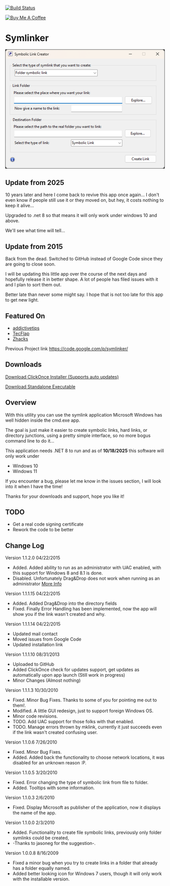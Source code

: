 [![Build Status](https://img.shields.io/github/actions/workflow/status/amd989/Symlinker/release.yml?branch=master)](https://github.com/amd989/Symlinker/actions)

<a href="https://www.buymeacoffee.com/amd989" target="_blank"><img src="https://www.buymeacoffee.com/assets/img/custom_images/orange_img.png" alt="Buy Me A Coffee" style="height: auto !important;width: auto !important;" ></a>

Symlinker
=========

![Screenshot](docs/window.png)

## Update from 2025

10 years later and here I come back to revive this app once again... I don't even know if people still use it or they moved on, but hey, it costs nothing to keep it alive...

Upgraded to .net 8 so that means it will only work under windows 10 and above. 

We'll see what time will tell...

## Update from 2015 

Back from the dead. Switched to GitHub instead of Google Code since they are going to close soon.

I will be updating this little app over the course of the next days and hopefully release it in better shape. A lot of people has filed issues with it and I plan to sort them out.

Better late than never some might say. I hope that is not too late for this app to get new light.

## Featured On

* [addictivetips](http://www.addictivetips.com/windows-tips/symlinker-create-symlink-hardlink-and-directory-junction-in-windows/)
* [TecFlap](http://www.tecflap.com/2012/05/29/software-day-winautohide-symlinker-hyperdesktop/)
* [Zhacks](http://www.zhacks.com/easily-create-symbolic-link-with-mklink-gui-symlinker/)

Previous Project link
https://code.google.com/p/symlinker/

Downloads
---------
[Download ClickOnce Installer (Supports auto updates)](https://l.alejandro.md/symlinker_clickonce)

[Download Standalone Executable](https://l.alejandro.md/symlinker_executable)

Overview
--------

With this utility you can use the symlink application Microsoft Windows has well hidden inside the cmd.exe app.

The goal is just make it easier to create symbolic links, hard links, or directory junctions, using a pretty simple interface, so no more bogus command line to do it...

This application needs .NET 8 to run and as of **10/18/2025** this software will only work under
* Windows 10
* Windows 11

If you encounter a bug, please let me know in the issues section, I will look into it when I have the time!

Thanks for your downloads and support, hope you like it!


TODO
----

* Get a real code signing certificate
* Rework the code to be better

Change Log
----------

Version 1.1.2.0 04/22/2015

* Added. Added ability to run as an administrator with UAC enabled, with this support for Windows 8 and 8.1 is done.
* Disabled. Unfortunately Drag&Drop does not work when running as an administrator [More Info](http://serverfault.com/questions/39600/why-cant-i-drag-drop-a-file-for-editing-in-notepad-in-windows-server-2008)

Version 1.1.1.15 04/22/2015

* Added. Added Drag&Drop into the directory fields
* Fixed. Finally Error Handling has been implemented, now the app will show you if the link wasn't created and why.

Version 1.1.1.14 04/22/2015

* Updated mail contact
* Moved issues from Google Code
* Updated installation link

Version 1.1.1.10 08/31/2013

* Uploaded to GitHub
* Added ClickOnce check for updates support, get updates as automatically upon app launch (Still work in progress)
* Minor Changes (Almost nothing)

Version 1.1.1.3 10/30/2010

* Fixed. Minor Bug Fixes. Thanks to some of you for pointing me out to them!.
* Modified. A little GUI redesign, just to support foreign Windows OS.
* Minor code revisions.
* TODO. Add UAC support for those folks with that enabled.
* TODO. Manage errors thrown by mklink, currently it just succeeds even if the link wasn't created confusing user.

Version 1.1.0.6 7/26/2010

* Fixed. Minor Bug Fixes.
* Added. Added back the functionality to choose network locations, it was disabled for an unknown reason :P.

Version 1.1.0.5 3/20/2010

* Fixed. Error changing the type of symbolic link from file to folder.
* Added. Tooltips with some information.

Version 1.1.0.3 2/6/2010

* Fixed. Display Microsoft as publisher of the application, now it displays the name of the app.

Version 1.1.0.0 2/3/2010

* Added. Functionality to create file symbolic links, previously only folder symlinks could be created, 
* -Thanks to jasoneg for the suggestion-.

Version 1.0.0.8 8/16/2009

* Fixed a minor bug when you try to create links in a folder that already has a folder equally named.
* Added better looking icon for Windows 7 users, though it will only work with the installable version.
